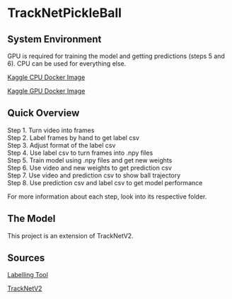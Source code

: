 # TrackNetPickleBall

## System Environment
GPU is required for training the model and getting predictions (steps 5 and 6). CPU can be used for everything else.

[Kaggle CPU Docker Image](https://console.cloud.google.com/gcr/images/kaggle-images/GLOBAL/python)

[Kaggle GPU Docker Image](https://console.cloud.google.com/gcr/images/kaggle-gpu-images/GLOBAL/python)

## Quick Overview
Step 1. Turn video into frames \
Step 2. Label frames by hand to get label csv \
Step 3. Adjust format of the label csv \
Step 4. Use label csv to turn frames into .npy files \
Step 5. Train model using .npy files and get new weights \
Step 6. Use video and new weights to get prediction csv \
Step 7. Use video and prediction csv to show ball trajectory \
Step 8. Use prediction csv and label csv to get model performance

For more information about each step, look into its respective folder.

## The Model

This project is an extension of TrackNetV2. 

## Sources
[Labelling Tool](https://github.com/Chang-Chia-Chi/TrackNet-Badminton-Tracking-tensorflow2)

[TrackNetV2](https://nol.cs.nctu.edu.tw:234/open-source/TrackNetv2)
